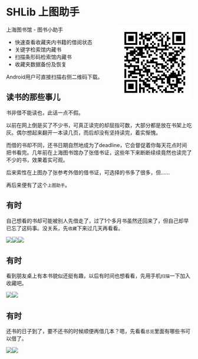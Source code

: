 # SHLib 上图助手

<img src="https://raw.githubusercontent.com/skygragon/shlib/0d159128b99a2ec9df2496383422a39b585c8dee/docs/download-2.1.0.png" align="right" />

上海图书馆 - 图书小助手

* 快速查看收藏夹内书籍的借阅状态
* 关键字检索馆内藏书
* 扫描条形码检索馆内藏书
* 收藏夹数据备份及恢复

Android用户可直接扫描右侧二维码下载。

## 读书的那些事儿

书非借不能读也，此话一点不假。

以前在网上倒是买了不少书，可真正读完的却屈指可数，大部分都是放在书架上吃灰。偶尔想起来翻开一本读几页，而后却没有坚持读完，着实惭愧。

而借的书却不同，还书日期自然地成为了deadline，它会督促着你每天花点时间把书看完。几年前在上海图书馆办了张借书证，这些年下来断断续续竟然也读完了不少的书，效果着实可观。

后来索性在上图办了张参考外借的借书证，可选择的书多了很多，但......

再后来便有了这个`上图助手`。

## 有时

自己想看的书却可能被别人先借走了，过了1个多月书虽然还回来了，但自己却早已忘了这码事。没关系，先`收藏`下来过几天再看看。

<img src="https://github.com/skygragon/shlib/blob/master/screenshots/favorites.png" width="275" /><img src="https://github.com/skygragon/shlib/blob/master/screenshots/book1.png" width="275" /><img src="https://github.com/skygragon/shlib/blob/master/screenshots/book2.png" width="275" />

## 有时

看到朋友桌上有本书貌似还挺有趣，以后有时间也想看看，先用手机`扫描`一下加入收藏吧。

<img src="https://github.com/skygragon/shlib/blob/master/screenshots/scan.png" width="275" /><img src="https://github.com/skygragon/shlib/blob/master/screenshots/search.png" width="275" />

## 有时

还书的日子到了，要不还书的时候顺便再借几本？嗯，先看看`总览`里面有哪些书可以借了。

<img src="https://github.com/skygragon/shlib/blob/master/screenshots/menu.png" width="275" /><img src="https://github.com/skygragon/shlib/blob/master/screenshots/dashboard.png" width="275" />

